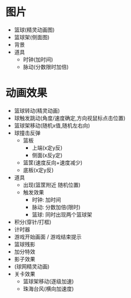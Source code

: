 ﻿# 图片
- 篮球(精灵动画图)
- 篮球架(侧面图)
- 背景
- 道具
    - 时钟(加时间)
    - 脉动(分数限时加倍)

# 动画效果
- 篮球转动(精灵动画)
- 球触发跳动(角度/速度确定,方向视鼠标点击位置)
- 篮球架移动(随机x值,随机左右向)
- 球撞击反弹
    - 篮板
        - 上端(x定y反)
        - 侧面(x反y定)
    - 篮筐(速度反向+速度减少)
    - 底板(x定y反)
- 道具
    - 出现(篮筐附近 随机位置)
    - 触发效果
        - 时钟: 加时间
        - 脉动: 分数加倍(限时)
        - 篮球: 同时出现两个篮球架
- 积分(穿针/打框)
- 计时器
- 游戏开始画面 / 游戏结束提示
- 篮球残影
- 加分特效
- 影子效果
- (球网精灵动画)
- 关卡效果
    - 篮球架移动(逐级加速)
    - 珠海台风(横向加速度)